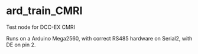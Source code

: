 # ard_train_CMRI

Test node for DCC-EX CMRI

Runs on a Arduino Mega2560, with correct RS485 hardware on Serial2, with DE on pin 2.
